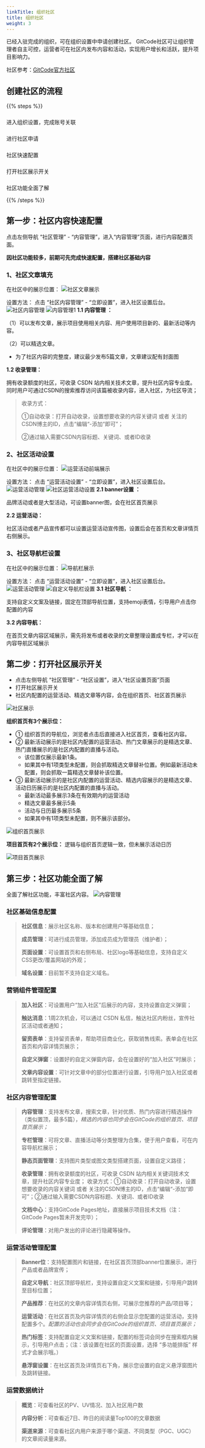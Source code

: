 ```yaml
---
linkTitle: 组织社区
title: 组织社区
weight: 3
---
```


已经入驻完成的组织，可在组织设置中申请创建社区。
GitCode社区可让组织管理者自主可控，运营者可在社区内发布内容和活动，实现用户增长和活跃，提升项目影响力。

社区参考：[GitCode官方社区](https://gitcode.com/gitcode-offical-team)

## 创建社区的流程

{{% steps %}}

### 
进入组织设置，完成账号关联

###
进行社区申请

### 
社区快速配置

### 
打开社区展示开关

### 
社区功能全面了解

{{% /steps %}}

## 第一步：社区内容快速配置

点击左侧导航 “社区管理” - “内容管理”，进入“内容管理”页面，进行内容配置页面。

**因社区功能较多，前期可先完成快速配置，搭建社区基础内容**

### 1、社区文章填充

在社区中的展示位置：
![社区文章展示](https://cdn-static.gitcode.com/doc/devpress-article.jpg)

设置方法：
点击 “社区内容管理” - “立即设置”，进入社区设置后台。
![社区内容管理](https://cdn-static.gitcode.com/doc/content-manage.png)
![内容管理1](https://cdn-static.gitcode.com/doc/content-manage-1.png)
**1.1 内容管理 ：**

（1）可以发布文章，展示项目使用相关内容、用户使用项目新的、最新活动等内容。

（2）可以精选文章。
* 为了社区内容的完整度，建议最少发布5篇文章，文章建议配有封面图

**1.2 收录管理：**

拥有收录额度的社区，可收录 CSDN 站内相关技术文章，提升社区内容专业度。同时用户可通过CSDN的搜索推荐访问该篇被收录内容，进入社区，为社区导流；
>   收录方式：
>   
>   ①自动收录：打开自动收录，设置想要收录的内容关键词 或者 关注的CSDN博主的ID，点击“编辑“-添加“即可”；
>   
>   ②通过输入需要CSDN内容标题、关键词、或者ID收录

### 2、社区活动设置

在社区中的展示位置：
![运营活动前端展示](https://cdn-static.gitcode.com/doc/activity.png)

设置方法：
点击 “运营活动设置” - “立即设置”，进入社区设置后台。
![运营活动管理](https://cdn-static.gitcode.com/doc/activity-manage.png)
![社区运营活动设置](https://cdn-static.gitcode.com/doc/activity-config.png)
**2.1 banner设置 ：**

品牌活动或者是大型活动，可设置banner图，会在社区首页展示

**2.2 运营活动：**

社区活动或者产品宣传都可以设置运营活动宣传图，设置后会在首页和文章详情页右侧展示。


### 3、社区导航栏设置

在社区中的展示位置：
![导航栏展示](https://cdn-static.gitcode.com/doc/devpress-navbar.png)

设置方法：
点击 “运营活动设置” - “立即设置”，进入社区设置后台。
![运营活动管理](https://cdn-static.gitcode.com/doc/activity-manage.png)
![自定义导航栏设置](https://cdn-static.gitcode.com/doc/custom-navbar.png)
**3.1 社区导航 ：**

支持自定义文案及链接，固定在顶部导航位置，支持emoji表情，引导用户点击你配置的内容

**3.2 内容导航：**

在首页文章内容区域展示，需先将发布或者收录的文章整理设置成专栏，才可以在内容导航区域展示


## 第二步：打开社区展示开关

*   点击左侧导航 “社区管理” - “社区设置”，进入“社区设置页面”页面
*   打开社区展示开关
*   社区内配置的运营活动、精选文章等内容，会在组织首页、社区首页展示

![社区展示](https://cdn-static.gitcode.com/doc/devpress.png)

**组织首页有3个展示位：**

* ① 组织首页的导航位，浏览者点击后直接进入社区首页，查看社区内容。
* ② 最新活动展示的是社区内配置的运营活动、热门文章展示的是精选文章、热门直播展示的是社区内配置的直播与活动。
    * 该位置仅展示最新1条。
    * 如果其中有1项类型未配置，则会抓取精选文章替补位置。例如最新活动未配置，则会抓取一篇精选文章替补该位置。
* ③ 最新活动展示的是社区内配置的运营活动、精选内容展示的是精选文章、活动日历展示的是社区内配置的直播与活动。
    * 最新活动最多展示3条在有效期内的运营活动
    * 精选文章最多展示5条
    * 活动与日历最多展示5条
    * 如果其中有1项类型未配置，则不展示该部分。

![组织首页展示](https://cdn-static.gitcode.com/doc/org-overview.png)

**项目首页有2个展示位：** 逻辑与组织首页逻辑一致，但未展示活动日历

![项目首页展示](https://cdn-static.gitcode.com/doc/repo-overview.png)


## 第三步：社区功能全面了解
全面了解社区功能，丰富社区内容。
![内容管理](https://cdn-static.gitcode.com/doc/content-manage-2.jpg)

 ### 社区基础信息配置

> **社区信息**：展示社区名称、版本和创建用户等基础信息；
> 
> **成员管理**：可进行成员管理，添加成员成为管理员（维护者）；
>
> **页面设置**：可设置首页和右侧布局、社区logo等基础信息，支持自定义 CSS更改/覆盖网站的外观；
>
> **域名设置**：目前暂不支持自定义域名。
>
### 营销组件管理配置

> **加入社区**：可设置用户“加入社区”后展示的内容，支持设置自定义弹窗；
>
> **触达消息**：1周2次机会，可以通过 CSDN 私信，触达社区内粉丝，宣传社区活动或者通知；
>
> **留资表单**：支持留资表单，帮助项目商业化，获取销售线索。表单会在社区首页和内容详情页展示；
>
> **自定义弹窗**：设置好的自定义弹窗内容，会在设置好的“加入社区”时展示；
>
> **文章内容设置**：可针对文章中的部分位置进行设置，引导用户加入社区或者跳转至指定链接。
>

### 社区内容管理配置

> **内容管理**：支持发布文章，搜索文章，针对优质、热门内容进行精选操作（类似置顶，最多5篇），*精选的内容也同步会在GitCode的组织首页、项目首页展示；*
>
> **专栏管理**：可将文章、直播活动等分类整理为合集，便于用户查看，可在内容导航栏展示；
>
> **静态页面管理**：支持图片类型或图文类型搭建页面，设置自定义路径；
>
> **收录管理**：拥有收录额度的社区，可收录 CSDN 站内相关关键词技术文章，提升社区内容专业度；
>   收录方式：①自动收录：打开自动收录，设置想要收录的内容关键词 或者 关注的CSDN博主的ID，点击“编辑“-添加“即可”；②通过输入需要CSDN内容标题、关键词、或者ID收录
>
> **文档中心**：支持GitCode Pages地址，直接展示项目技术文档（注：GitCode Pages暂未开发完毕）；
>
> **评论管理**：对用户发出的评论进行隐藏等操作。
>
### 运营活动管理配置

> **Banner位**：支持配置图片和链接，在社区首页顶部banner位置展示，进行产品或者品牌宣传；
> 
> **自定义导航**：社区顶部导航栏，支持设置自定义文案和链接，引导用户跳转至目标位置；
> 
> **产品推荐**：在社区的文章内容详情页右侧，可展示您推荐的产品/项目等；
> 
> **运营活动**：在社区首页及内容详情页的右侧会显示您配置的运营活动，支持配置多个。*配置的活动也会同步会在GitCode的组织首页、项目首页展示；*
> 
> **热门标签**：支持配置自定义文案和链接，配置的标签词会同步在搜索框内展示，引导用户点击；（注：该设置在社区的页面设置，选择 “多功能排版” 样式才会展示哦。）
> 
> **悬浮窗设置**：在社区首页及详情页右下角，展示您设置的自定义悬浮窗图片及跳转链接。
> 

### 运营数据统计

> **概览**：可查看社区的PV、UV情况、加入社区用户数
> 
> **内容分析**：可查看近7日、昨日的阅读量Top100的文章数据  
> 
> **渠道来源**：可查看社区内用户来源于哪个渠道、不同类型（PGC、UGC）的文章阅读量来源。